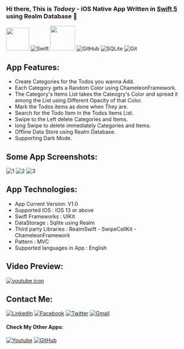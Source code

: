 ### Hi there, This is ***Todoey*** - iOS Native App Written in [Swift 5][Swift 5] using Realm Database 👋


<img height="62em" src="https://user-images.githubusercontent.com/10991489/119416278-918ddb80-bcf3-11eb-9106-2e73b8f45902.png"/> ![Swift](https://www.vectorlogo.zone/logos/swift/swift-icon.svg) <img height="67em" src="https://developer.apple.com/design/human-interface-guidelines/macos/images/app-icon-realistic-materials_2x.png"/> ![GitHub](https://www.vectorlogo.zone/logos/github/github-icon.svg) ![SQLite](https://www.vectorlogo.zone/logos/sqlite/sqlite-icon.svg) ![Git](https://www.vectorlogo.zone/logos/git-scm/git-scm-icon.svg) 


## App Features: 

- Create Categories for the Todos you wanna Add.
- Each Category gets a Random Color using ChameleonFramework.
- The Category's Items List takes the Cateogry's Color and spread it among the List using Different Opacity of that Color.
- Mark the Todos items as done when They are.
- Search for the Todo Item in the Todos Items List.
- Swipe to the Left delete Categories and Items.
- long Swipe to delete immediately Categories and Items.
- Offline Data Store using Realm Database.
- Supporting Dark Mode.


## Some App Screenshots:

![1](https://user-images.githubusercontent.com/10991489/120069711-9baf3180-c087-11eb-85ed-75c00d854e74.png)
![2](https://user-images.githubusercontent.com/10991489/120069720-a36ed600-c087-11eb-84c9-9809aef8cfb5.png)
![3](https://user-images.githubusercontent.com/10991489/120070926-26def600-c08d-11eb-9a58-8de7b01b8eb7.png)

## App Technologies:
 
* App Current Version: V1.0
* Supported IOS : IOS 13 or above
* Swift Frameworks : UIKit 
* DataStorage : Sqlite using Realm
* Third party Libraries : RealmSwift - SwipeCellKit - ChameleonFramework
* Pattern : MVC
* Supported languages in App : English


## Video Preview:

[![youtube icon](https://user-images.githubusercontent.com/10991489/119972028-00985800-bfb2-11eb-895d-6e862f3fb497.png)][preview]


## Contact Me:

[<img alt="LinkedIn" src="https://img.shields.io/badge/linkedin%20-%230077B5.svg?&style=for-the-badge&logo=linkedin&logoColor=white"/>][contact]  [<img alt="Facebook" src="https://img.shields.io/badge/Facebook%20-%231877F2.svg?&style=for-the-badge&logo=Facebook&logoColor=white"/>][fb]  [<img alt="Twitter" src="https://img.shields.io/badge/Twitter%20-%231DA1F2.svg?&style=for-the-badge&logo=Twitter&logoColor=white"/>][tw]  [<img alt="Gmail" src="https://img.shields.io/badge/Gmail-D14836?style=for-the-badge&logo=gmail&logoColor=white" />][mail]


#### Check My Other Apps: 

[<img alt="Youtube" src="https://img.shields.io/badge/-youtube-D14836?style=for-the-badge&logo=youtube&logoColor=white" />][youtube] [<img alt="GitHub" src="https://img.shields.io/badge/-Github-lightgray?style=for-the-badge&logo=github&logoColor=white" />][mygithubrepos] 



[Swift 5]: https://developer.apple.com/swift/
[preview]: https://www.youtube.com/watch?v=XuTEN2WsTQ0
[contact]: https://www.linkedin.com/in/abanoub-ashraf-81b329b7/
[fb]: https://www.facebook.com/abanoub.ashraf.1110/
[tw]: https://twitter.com/Abanoub_Ashraf_
[mail]: https://docs.google.com/document/d/1lr2sMIhAithabtZI8SiRkRVTTFa_o0ZIsuZNKmo2lUo/edit?usp=sharing
[youtube]: https://www.youtube.com/channel/UCaH0SjSVk045E165fGh9wjg
[mygithubrepos]: https://github.com/abanoub-ashraf?tab=repositories









